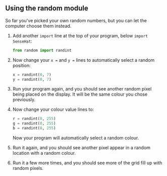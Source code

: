 ## Using the random module

So far you've picked your own random numbers, but you can let the computer choose them instead.

1. Add another `import` line at the top of your program, below `import SenseHat`:

    ```python
    from random import randint
    ```

1. Now change your `x =` and `y =` lines to automatically select a random position:

    ```python
    x = randint(0, 7)
    y = randint(0, 7)
    ```

1. Run your program again, and you should see another random pixel being placed on the display. It will be the same colour you chose previously.

1. Now change your colour value lines to:

    ```python
    r = randint(0, 255)
    g = randint(0, 255)
    b = randint(0, 255)
    ```

    Now your program will automatically select a random colour.

1. Run it again, and you should see another pixel appear in a random location with a random colour.

1. Run it a few more times, and you should see more of the grid fill up with random pixels.
